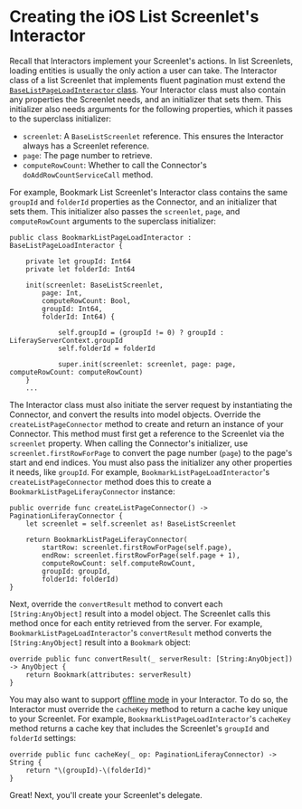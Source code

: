 # Creating the iOS List Screenlet's Interactor

Recall that Interactors implement your Screenlet's actions. In list Screenlets, 
loading entities is usually the only action a user can take. The Interactor 
class of a list Screenlet that implements fluent pagination must extend the 
[`BaseListPageLoadInteractor` class](https://github.com/liferay/liferay-screens/blob/master/ios/Framework/Core/Base/BaseListScreenlet/BaseListPageLoadInteractor.swift). 
Your Interactor class must also contain any properties the Screenlet needs, and 
an initializer that sets them. This initializer also needs arguments for the 
following properties, which it passes to the superclass initializer: 

- `screenlet`: A `BaseListScreenlet` reference. This ensures the Interactor 
  always has a Screenlet reference. 
- `page`: The page number to retrieve. 
- `computeRowCount`: Whether to call the Connector's `doAddRowCountServiceCall` 
  method. 

For example, Bookmark List Screenlet's Interactor class contains the same 
`groupId` and `folderId` properties as the Connector, and an initializer that 
sets them. This initializer also passes the `screenlet`, `page`, and 
`computeRowCount` arguments to the superclass initializer: 

    public class BookmarkListPageLoadInteractor : BaseListPageLoadInteractor {

        private let groupId: Int64
        private let folderId: Int64

        init(screenlet: BaseListScreenlet,
            page: Int,
            computeRowCount: Bool,
            groupId: Int64,
            folderId: Int64) {

                self.groupId = (groupId != 0) ? groupId : LiferayServerContext.groupId
                self.folderId = folderId

                super.init(screenlet: screenlet, page: page, computeRowCount: computeRowCount)
        }
        ...

The Interactor class must also initiate the server request by instantiating the 
Connector, and convert the results into model objects. Override the 
`createListPageConnector` method to create and return an instance of your 
Connector. This method must first get a reference to the Screenlet via the 
`screenlet` property. When calling the Connector's initializer, use 
`screenlet.firstRowForPage` to convert the page number (`page`) to the page's 
start and end indices. You must also pass the initializer any other properties 
it needs, like `groupId`. For example, `BookmarkListPageLoadInteractor`'s 
`createListPageConnector` method does this to create a 
`BookmarkListPageLiferayConnector` instance: 

    public override func createListPageConnector() -> PaginationLiferayConnector {
        let screenlet = self.screenlet as! BaseListScreenlet

        return BookmarkListPageLiferayConnector(
            startRow: screenlet.firstRowForPage(self.page),
            endRow: screenlet.firstRowForPage(self.page + 1),
            computeRowCount: self.computeRowCount,
            groupId: groupId,
            folderId: folderId)
    }

Next, override the `convertResult` method to convert each `[String:AnyObject]` 
result into a model object. The Screenlet calls this method once for each entity 
retrieved from the server. For example, `BookmarkListPageLoadInteractor`'s 
`convertResult` method converts the `[String:AnyObject]` result into a 
`Bookmark` object: 

    override public func convertResult(_ serverResult: [String:AnyObject]) -> AnyObject {
        return Bookmark(attributes: serverResult)
    }

You may also want to support 
[offline mode](/develop/tutorials/-/knowledge_base/7-0/architecture-of-offline-mode-in-liferay-screens) 
in your Interactor. To do so, the Interactor must override the `cacheKey` method 
to return a cache key unique to your Screenlet. For example, 
`BookmarkListPageLoadInteractor`'s `cacheKey` method returns a cache key that 
includes the Screenlet's `groupId` and `folderId` settings: 

    override public func cacheKey(_ op: PaginationLiferayConnector) -> String {
        return "\(groupId)-\(folderId)"
    }

Great! Next, you'll create your Screenlet's delegate. 
